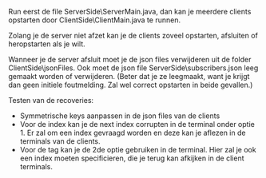 Run eerst de file ServerSide\ServerMain.java, dan kan je meerdere clients opstarten door ClientSide\ClientMain.java te runnen.

Zolang je de server niet afzet kan je de clients zoveel opstarten, afsluiten of heropstarten als je wilt. 

Wanneer je de server afsluit moet je de json files verwijderen uit de folder ClientSide\jsonFiles. Ook moet de json file ServerSide\subscribers.json leeg gemaakt worden of verwijderen. (Beter dat je ze leegmaakt, want je krijgt dan geen initiele foutmelding. Zal wel correct opstarten in beide gevallen.)

Testen van de recoveries:
  * Symmetrische keys aanpassen in de json files van de clients
  * Voor de index kan je de next index corrupten in de terminal onder optie 1. Er zal om een index gevraagd worden en deze kan je aflezen in de terminals van de clients.
  * Voor de tag kan je de 2de optie gebruiken in de terminal. Hier zal je ook een index moeten specificieren, die je terug kan afkijken in de client terminals.

